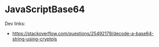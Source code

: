 # JavaScriptBase64

Dev links:
* https://stackoverflow.com/questions/25492179/decode-a-base64-string-using-cryptojs
